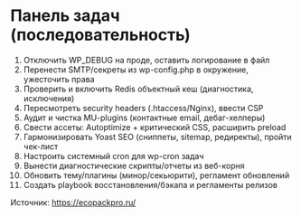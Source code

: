 # Панель задач (последовательность)

1. Отключить WP_DEBUG на проде, оставить логирование в файл
2. Перенести SMTP/секреты из wp-config.php в окружение, ужесточить права
3. Проверить и включить Redis объектный кеш (диагностика, исключения)
4. Пересмотреть security headers (.htaccess/Nginx), ввести CSP
5. Аудит и чистка MU-plugins (контактные email, дебаг-хелперы)
6. Свести ассеты: Autoptimize + критический CSS, расширить preload
7. Гармонизировать Yoast SEO (сниппеты, sitemap, редиректы), пройти чек-лист
8. Настроить системный cron для wp-cron задач
9. Вынести диагностические скрипты/отчеты из веб-корня
10. Обновить тему/плагины (минор/секьюрити), регламент обновлений
11. Создать playbook восстановления/бэкапа и регламенты релизов

Источник: https://ecopackpro.ru/
